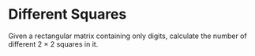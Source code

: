 <h1>Different Squares
</h1>
<p>Given a rectangular matrix containing only digits, calculate the number of different 2 × 2 squares in it.</p>
